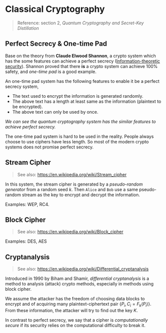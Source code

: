 # Classical Cryptography

> Reference: section 2, *Quantum Cryptography and Secret-Key Distillation*

## Perfect Secrecy & One-time Pad

Base on the theory from **Claude Elwood Shannon**, a crypto system which has the some features can achieve a perfect secrecy ([Information-theoretic security](https://en.wikipedia.org/wiki/Information-theoretic_security)). Shannon proved that there **is** a crypto system can achieve 100% safety, and *one-time pad* is a good example.

An one-time pad system has the following features to enable it be a perfect secrecy system,

- The text used to encrypt the information is generated randomly.
- The above text has a length at least same as the information (plaintext to be encrypted).
- The above text can only be used by once.

*We can see the quantum cryptography system has the similar features to achieve perfect secrecy.*

The one-time pad system is hard to be used in the reality. People always choose to use ciphers have less length. So most of the modern crypto systems does not promise perfect secrecy.

## Stream Cipher

> See also: <https://en.wikipedia.org/wiki/Stream_cipher>

In this system, the stream cipher is generated by a *pseudo-random generator* from a random seed $k$. Then `Alice` and `Bob` use a same pseudo-random stream as the key to encrypt and decrypt the information.

Examples: WEP, RC4.

## Block Cipher

> See also: <https://en.wikipedia.org/wiki/Block_cipher>

Examples: DES, AES

## Cryptanalysis

> See also: <https://en.wikipedia.org/wiki/Differential_cryptanalysis>

Introduced in 1990 by Biham and Shamir, *differential cryptanalysis* is a method to analysis (attack) crypto methods, especially in methods using block cipher.

We assume the attacker has the freedom of choosing data blocks to encrypt and of acquiring many plaintext-ciphertext pair $\{P_i, C_i = F_k(P_i)\}$. From these information, the attacker will try to find out the key $K$.

In contrast to perfect secrecy, we say that a cipher is *computationally secure* if its security relies on the computational difficulty to break it.
